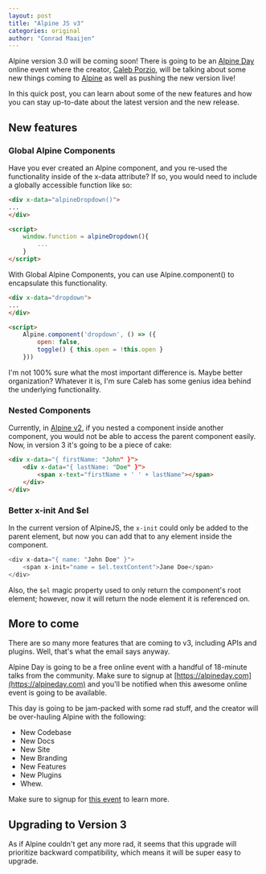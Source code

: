 ```yaml
---
layout: post
title: "Alpine JS v3"
categories: original
author: "Conrad Maaijen"
---
```


Alpine version 3.0 will be coming soon! There is going to be an [Alpine Day](https://alpineday.com/) online event where the creator, [Caleb Porzio](https://twitter.com/calebporzio), will be talking about some new things coming to [Alpine](https://github.com/alpinejs/alpine) as well as pushing the new version live!

In this quick post, you can learn about some of the new features and how you can stay up-to-date about the latest version and the new release.

<!--more-->

## New features

### Global Alpine Components

Have you ever created an Alpine component, and you re-used the functionality inside of the x-data attribute? If so, you would need to include a globally accessible function like so:

```html
<div x-data="alpineDropdown()">
...
</div>

<script>
    window.function = alpineDropdown(){
        ...
    }
</script>
```

With Global Alpine Components, you can use Alpine.component() to encapsulate this functionality.

```html
<div x-data="dropdown">
...
</div>

<script>
    Alpine.component('dropdown', () => ({
        open: false,
        toggle() { this.open = !this.open }
    }))
```

I'm not 100% sure what the most important difference is. Maybe better organization? Whatever it is, I'm sure Caleb has some genius idea behind the underlying functionality.

### Nested Components

Currently, in [Alpine v2](https://github.com/alpinejs/alpine), if you nested a component inside another component, you would not be able to access the parent component easily. Now, in version 3 it's going to be a piece of cake:

```html
<div x-data="{ firstName: "John" }">
    <div x-data="{ lastName: "Doe" }">
        <span x-text="firstName + ' ' + lastName"></span>
    </div>
</div>
```

### Better x-init And $el

In the current version of AlpineJS, the `x-init` could only be added to the parent element, but now you can add that to any element inside the component.

```js
<div x-data="{ name: "John Doe" }">
    <span x-init="name = $el.textContent">Jane Doe</span>
</div>
```

Also, the `$el` magic property used to only return the component's root element; however, now it will return the node element it is referenced on.

## More to come

There are so many more features that are coming to v3, including APIs and plugins. Well, that's what the email says anyway.

Alpine Day is going to be a free online event with a handful of 18-minute talks from the community. Make sure to signup at [https://alpineday.com](https://alpineday.com) and you'll be notified when this awesome online event is going to be available.

This day is going to be jam-packed with some rad stuff, and the creator will be over-hauling Alpine with the following:

* New Codebase
* New Docs
* New Site
* New Branding
* New Features
* New Plugins
* Whew.

Make sure to signup for [this event](https://alpineday.com) to learn more.

## Upgrading to Version 3

As if Alpine couldn't get any more rad, it seems that this upgrade will prioritize backward compatibility, which means it will be super easy to upgrade.
